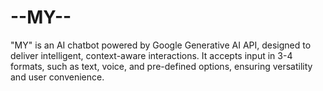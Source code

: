 # --MY--
"MY" is an AI chatbot powered by Google Generative AI API, designed to deliver intelligent, context-aware interactions. It accepts input in 3-4 formats, such as text, voice, and pre-defined options, ensuring versatility and user convenience.
